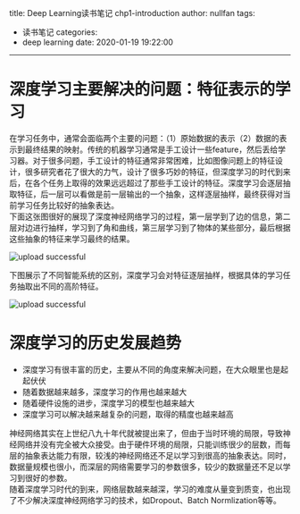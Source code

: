title: Deep Learning读书笔记 chp1-introduction
author: nullfan
tags:
  - 读书笔记
categories:
  - deep learning
date: 2020-01-19 19:22:00
---
# 深度学习主要解决的问题：特征表示的学习  
在学习任务中，通常会面临两个主要的问题：（1）原始数据的表示（2）数据的表示到最终结果的映射。传统的机器学习通常是手工设计一些feature，然后丢给学习器。对于很多问题，手工设计的特征通常非常困难，比如图像问题上的特征设计，很多研究者花了很大的力气，设计了很多巧妙的特征，但深度学习的时代到来后，在各个任务上取得的效果远远超过了那些手工设计的特征。深度学习会逐层抽取特征，后一层可以看做是前一层输出的一个抽象，这样逐层抽样，最终获得对当前学习任务比较好的抽象表达。  
下面这张图很好的展现了深度神经网络学习的过程，第一层学到了边的信息，第二层对边进行抽样，学习到了角和曲线，第三层学习到了物体的某些部分，最后根据这些抽象的特征来学习最终的结果。

![upload successful](/images/pasted-59.png)    

下图展示了不同智能系统的区别，深度学习会对特征逐层抽样，根据具体的学习任务抽取出不同的高阶特征。

![upload successful](/images/pasted-60.png)  

# 深度学习的历史发展趋势  
* 深度学习有很丰富的历史，主要从不同的角度来解决问题，在大众眼里也是起起伏伏  
* 随着数据越来越多，深度学习的作用也越来越大  
* 随着硬件设施的进步，深度学习的模型也越来越大  
* 深度学习可以解决越来越复杂的问题，取得的精度也越来越高  

神经网络其实在上世纪八九十年代就被提出来了，但由于当时环境的局限，导致神经网络并没有完全被大众接受。由于硬件环境的局限，只能训练很少的层数，而每层的抽象表达能力有限，较浅的神经网络还不足以学习到很高的抽象表达。同时，数据量规模也很小，而深层的网络需要学习的参数很多，较少的数据量还不足以学习到很好的参数。  
随着深度学习时代的到来，网络层数越来越深，学习的难度从量变到质变，也出现了不少解决深度神经网络学习的技术，如Dropout、Batch Normlization等等。  

